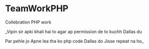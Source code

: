 # TeamWorkPHP
Collebration PHP work

_Vipin sir apki khali hai to agar ap permission de to kuchh Dallas du

Par pehle jo Apne lea tha ko php code Dallas do Jisse repeat na ho_
